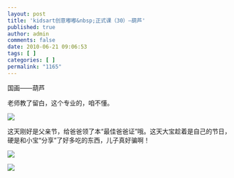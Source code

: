 ```yaml
---
layout: post
title: 'kidsart创意嘟嘟&nbsp;正式课（30）—葫芦'
published: true
author: admin
comments: false
date: 2010-06-21 09:06:53
tags: [ ]
categories: [ ]
permalink: "1165"
---
```

国画——葫芦


  


老师教了留白，这个专业的，咱不懂。


  


![][1]


  


这天刚好是父亲节，给爸爸领了本“最佳爸爸证”哦。这天大宝趁着是自己的节日，硬是和小宝“分享”了好多吃的东西，儿子真好骗啊！


  


![][2]  
  
![][3]

 [1]: http://xujianian.com/jx/blog/UploadFiles/2010-7/75836094.jpg
 [2]: http://xujianian.com/jx/blog/UploadFiles/2010-6/621116366.jpg
 [3]: http://xujianian.com/jx/blog/UploadFiles/2010-7/75564910.jpg